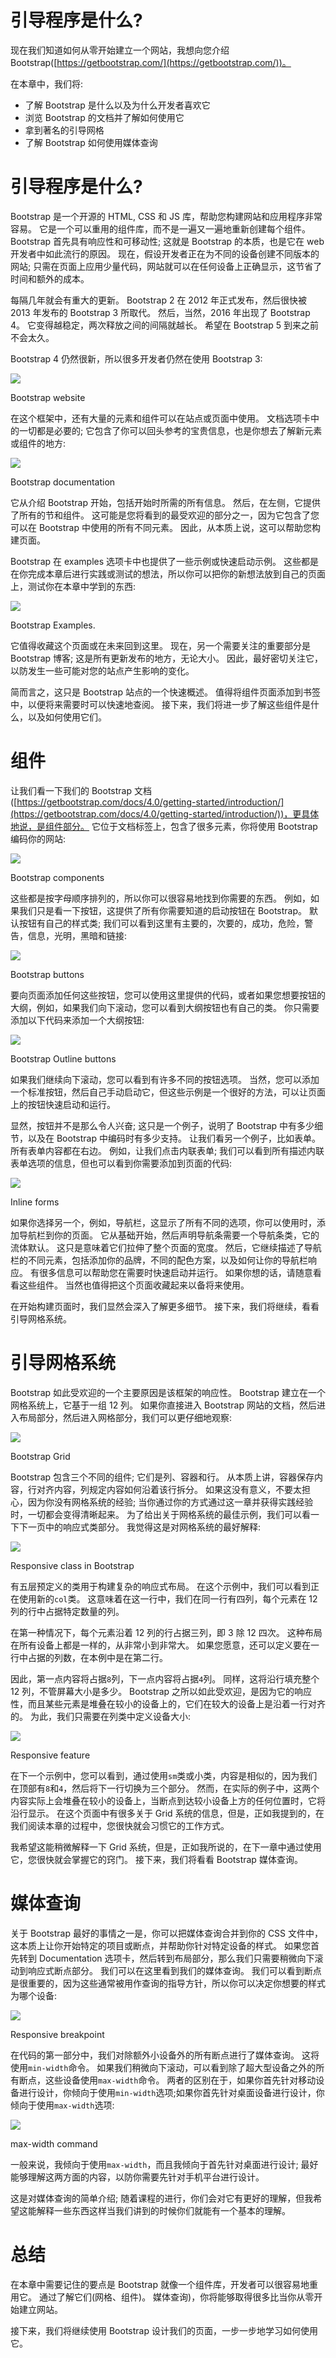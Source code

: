 # 引导程序是什么?

现在我们知道如何从零开始建立一个网站，我想向您介绍 Bootstrap([https://getbootstrap.com/](https://getbootstrap.com/))。

在本章中，我们将:

*   了解 Bootstrap 是什么以及为什么开发者喜欢它
*   浏览 Bootstrap 的文档并了解如何使用它
*   拿到著名的引导网格
*   了解 Bootstrap 如何使用媒体查询

# 引导程序是什么?

Bootstrap 是一个开源的 HTML, CSS 和 JS 库，帮助您构建网站和应用程序非常容易。 它是一个可以重用的组件库，而不是一遍又一遍地重新创建每个组件。 Bootstrap 首先具有响应性和可移动性; 这就是 Bootstrap 的本质，也是它在 web 开发者中如此流行的原因。 现在，假设开发者正在为不同的设备创建不同版本的网站; 只需在页面上应用少量代码，网站就可以在任何设备上正确显示，这节省了时间和额外的成本。

每隔几年就会有重大的更新。 Bootstrap 2 在 2012 年正式发布，然后很快被 2013 年发布的 Bootstrap 3 所取代。 然后，当然，2016 年出现了 Bootstrap 4。 它变得越稳定，两次释放之间的间隔就越长。 希望在 Bootstrap 5 到来之前不会太久。

Bootstrap 4 仍然很新，所以很多开发者仍然在使用 Bootstrap 3:

![](img/88d85aed-22e4-486c-ab90-cba0d8699d8c.png)

Bootstrap website

在这个框架中，还有大量的元素和组件可以在站点或页面中使用。 文档选项卡中的一切都是必要的; 它包含了你可以回头参考的宝贵信息，也是你想去了解新元素或组件的地方:

![](img/52937e56-2bdf-4923-9e0c-234dcba49c3b.png)

Bootstrap documentation

它从介绍 Bootstrap 开始，包括开始时所需的所有信息。 然后，在左侧，它提供了所有的节和组件。 这可能是您将看到的最受欢迎的部分之一，因为它包含了您可以在 Bootstrap 中使用的所有不同元素。 因此，从本质上说，这可以帮助您构建页面。

Bootstrap 在 examples 选项卡中也提供了一些示例或快速启动示例。 这些都是在你完成本章后进行实践或测试的想法，所以你可以把你的新想法放到自己的页面上，测试你在本章中学到的东西:

![](img/99ceb10c-b233-4f28-87c2-f37794ebebf3.png)

Bootstrap Examples.

它值得收藏这个页面或在未来回到这里。 现在，另一个需要关注的重要部分是 Bootstrap 博客; 这是所有更新发布的地方，无论大小。 因此，最好密切关注它，以防发生一些可能对您的站点产生影响的变化。

简而言之，这只是 Bootstrap 站点的一个快速概述。 值得将组件页面添加到书签中，以便将来需要时可以快速地查阅。 接下来，我们将进一步了解这些组件是什么，以及如何使用它们。

# 组件

让我们看一下我们的 Bootstrap 文档([https://getbootstrap.com/docs/4.0/getting-started/introduction/](https://getbootstrap.com/docs/4.0/getting-started/introduction/))，更具体地说，是组件部分。 它位于文档标签上，包含了很多元素，你将使用 Bootstrap 编码你的网站:

![](img/d2bca210-b469-4913-a65b-191457e9a4cc.png)

Bootstrap components

这些都是按字母顺序排列的，所以你可以很容易地找到你需要的东西。 例如，如果我们只是看一下按钮，这提供了所有你需要知道的启动按钮在 Bootstrap。 默认按钮有自己的样式类; 我们可以看到这里有主要的，次要的，成功，危险，警告，信息，光明，黑暗和链接:

![](img/e42308d9-6e4a-4261-909c-9a07a9d64ccc.png)

Bootstrap buttons

要向页面添加任何这些按钮，您可以使用这里提供的代码，或者如果您想要按钮的大纲，例如，如果我们向下滚动，您可以看到大纲按钮也有自己的类。 你只需要添加以下代码来添加一个大纲按钮:

![](img/48d6bea0-b905-4ae3-adf3-ead4da04c0ca.png)

Bootstrap Outline buttons

如果我们继续向下滚动，您可以看到有许多不同的按钮选项。 当然，您可以添加一个标准按钮，然后自己手动启动它，但这些示例是一个很好的方法，可以让页面上的按钮快速启动和运行。

显然，按钮并不是那么令人兴奋; 这只是一个例子，说明了 Bootstrap 中有多少细节，以及在 Bootstrap 中编码时有多少支持。 让我们看另一个例子，比如表单。 所有表单内容都在右边。 例如，让我们点击内联表单; 我们可以看到所有描述内联表单选项的信息，但也可以看到你需要添加到页面的代码:

![](img/6bb89d46-e62a-4e5f-bce8-2e5f3b0f59dd.png)

Inline forms

如果你选择另一个，例如，导航栏，这显示了所有不同的选项，你可以使用时，添加导航栏到你的页面。 它从基础开始，然后声明导航条需要一个导航条类，它的流体默认。 这只是意味着它们拉伸了整个页面的宽度。 然后，它继续描述了导航栏的不同元素，包括添加你的品牌，不同的配色方案，以及如何让你的导航栏响应。 有很多信息可以帮助您在需要时快速启动并运行。 如果你想的话，请随意看看这些组件。 当然也值得把这个页面收藏起来以备将来使用。

在开始构建页面时，我们显然会深入了解更多细节。 接下来，我们将继续，看看引导网格系统。

# 引导网格系统

Bootstrap 如此受欢迎的一个主要原因是该框架的响应性。 Bootstrap 建立在一个网格系统上，它基于一组 12 列。 如果你直接进入 Bootstrap 网站的文档，然后进入布局部分，然后进入网格部分，我们可以更仔细地观察:

![](img/d46a2197-db5b-443a-8098-96a86d162ee4.png)

Bootstrap Grid

Bootstrap 包含三个不同的组件; 它们是列、容器和行。 从本质上讲，容器保存内容，行对齐内容，列规定内容如何沿着该行拆分。 如果这没有意义，不要太担心，因为你没有网格系统的经验; 当你通过你的方式通过这一章并获得实践经验时，一切都会变得清晰起来。 为了给出关于网格系统的最佳示例，我们可以看一下下一页中的响应式类部分。 我觉得这是对网格系统的最好解释:

![](img/4838936c-91d5-475d-af83-43d08b44fafb.png)

Responsive class in Bootstrap

有五层预定义的类用于构建复杂的响应式布局。 在这个示例中，我们可以看到正在使用新的`col`类。 这意味着在这一行中，我们在同一行有四列，每个元素在 12 列的行中占据特定数量的列。

在第一种情况下，每个元素沿着 12 列的行占据三列，即 3 除 12 四次。 这种布局在所有设备上都是一样的，从非常小到非常大。 如果您愿意，还可以定义要在一行中占据的列数，在本例中是在第二行。

因此，第一点内容将占据`8`列，下一点内容将占据`4`列。 同样，这将沿行填充整个 12 列，不管屏幕大小是多少。 Bootstrap 之所以如此受欢迎，是因为它的响应性，而且某些元素是堆叠在较小的设备上的，它们在较大的设备上是沿着一行对齐的。 为此，我们只需要在列类中定义设备大小:

![](img/66d9e9cf-54b6-488e-9af2-2e4fe661e9cb.png)

Responsive feature

在下一个示例中，您可以看到，通过使用`sm`类或小类，内容是相似的，因为我们在顶部有`8`和`4`，然后将下一行切换为三个部分。 然而，在实际的例子中，这两个内容实际上会堆叠在较小的设备上，当断点到达较小设备上方的任何位置时，它将沿行显示。 在这个页面中有很多关于 Grid 系统的信息，但是，正如我提到的，在我们阅读本章的过程中，您很快就会习惯它的工作方式。

我希望这能稍微解释一下 Grid 系统，但是，正如我所说的，在下一章中通过使用它，您很快就会掌握它的窍门。 接下来，我们将看看 Bootstrap 媒体查询。

# 媒体查询

关于 Bootstrap 最好的事情之一是，你可以把媒体查询合并到你的 CSS 文件中，这本质上让你开始特定的项目或断点，并帮助你针对特定设备的样式。 如果您首先转到 Documentation 选项卡，然后转到布局部分，那么我们只需要稍微向下滚动到响应式断点部分。 我们可以在这里看到我们的媒体查询。 我们可以看到断点是很重要的，因为这些通常被用作查询的指导方针，所以你可以决定你想要的样式为哪个设备:

![](img/fa0ec674-68c9-48c1-b1d9-4652871b3bed.png)

Responsive breakpoint

在代码的第一部分中，我们对除额外小设备外的所有断点进行了媒体查询。 这将使用`min-width`命令。 如果我们稍微向下滚动，可以看到除了超大型设备之外的所有断点，这些设备使用`max-width`命令。 两者的区别在于，如果你首先针对移动设备进行设计，你倾向于使用`min-width`选项;如果你首先针对桌面设备进行设计，你倾向于使用`max-width`选项:

![](img/00c25c1d-2b2a-4361-b5a8-ca66227876ce.png)

max-width command

一般来说，我倾向于使用`max-width`，而且我倾向于首先针对桌面进行设计; 最好能够理解这两方面的内容，以防你需要先针对手机平台进行设计。

这是对媒体查询的简单介绍; 随着课程的进行，你们会对它有更好的理解，但我希望这能解释一些东西这样当我们讲到的时候你们就能有一个基本的理解。

# 总结

在本章中需要记住的要点是 Bootstrap 就像一个组件库，开发者可以很容易地重用它。 通过了解它们(网格、组件)。 媒体查询)，你将能够取得很多比当你从零开始建立网站。

接下来，我们将继续使用 Bootstrap 设计我们的页面，一步一步地学习如何使用它。